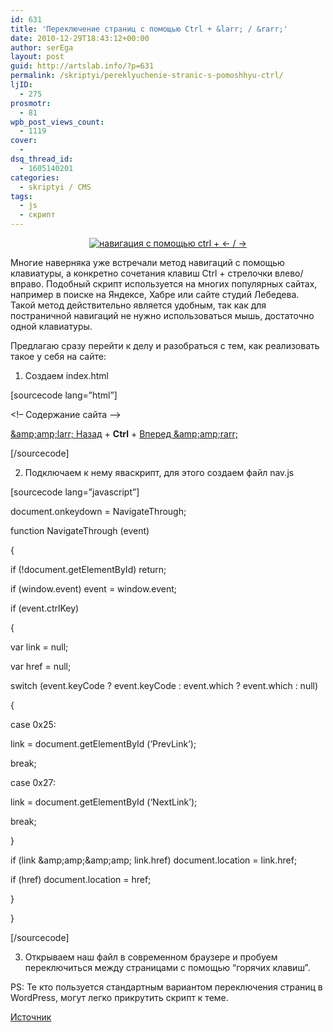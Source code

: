 ```yaml
---
id: 631
title: 'Переключение страниц с помощью Ctrl + &larr; / &rarr;'
date: 2010-12-29T18:43:12+00:00
author: serEga
layout: post
guid: http://artslab.info/?p=631
permalink: /skriptyi/pereklyuchenie-stranic-s-pomoshhyu-ctrl/
ljID:
  - 275
prosmotr:
  - 81
wpb_post_views_count:
  - 1119
cover:
  -
dsq_thread_id:
  - 1605140201
categories:
  - skriptyi / CMS
tags:
  - js
  - скрипт
---
```

<center>
  <a href="http://googledrive.com/host/0B9lHVSSSdxdxd0hjdUdmRzY3Tjg/navigation.jpg"><img src="http://googledrive.com/host/0B9lHVSSSdxdxd0hjdUdmRzY3Tjg/navigation.jpg" alt="навигация с помощью ctrl + &larr; / &rarr;" title="navigation" /></a>
</center>

Многие наверняка уже встречали метод навигаций с помощью клавиатуры, а конкретно сочетания клавиш Ctrl + стрелочки влево/вправо. Подобный скрипт используется на многих популярных сайтах, например в поиске на Яндексе, Хабре или сайте студий Лебедева. Такой метод действительно является удобным, так как для постраничной навигаций не нужно использоваться мышь, достаточно одной клавиатуры.

Предлагаю сразу перейти к делу и разобраться с тем, как реализовать такое у себя на сайте:

1. Создаем index.html

[sourcecode lang=&#8221;html&#8221;]<html>

<head>

<script type="text/javascript" src="nav.js"></script>

<link rel="prev" href="page-1.html" id="NextLink" />

<link rel="next" href="page-3.html" id="PrevLink" />

</head>

<body>

<!&#8211; Содержание сайта &#8211;>

<a href="page-1.html">&amp;amp;amp;larr; Назад</a> + <b>Ctrl</b> + <a href="page-3.html">Вперед &amp;amp;amp;rarr;</a>

</body>

</html>

[/sourcecode]<!--more-->

2. Подключаем к нему яваскрипт, для этого создаем файл nav.js

[sourcecode lang=&#8221;javascript&#8221;]

document.onkeydown = NavigateThrough;

function NavigateThrough (event)

{

if (!document.getElementById) return;

if (window.event) event = window.event;

if (event.ctrlKey)

{

var link = null;

var href = null;

switch (event.keyCode ? event.keyCode : event.which ? event.which : null)

{

case 0x25:

link = document.getElementById (&#8216;PrevLink&#8217;);

break;

case 0x27:

link = document.getElementById (&#8216;NextLink&#8217;);

break;

}

if (link &amp;amp;amp;&amp;amp;amp; link.href) document.location = link.href;

if (href) document.location = href;

}

}

[/sourcecode]

3. Открываем наш файл в современном браузере и пробуем переключиться между страницами с помощью &#8220;горячих клавиш&#8221;.

PS: Те кто пользуется стандартным вариантом переключения страниц в WordPress, могут легко прикрутить скрипт к теме.

[Источник](http://designn.org.ua/blog/ru/14.htm)